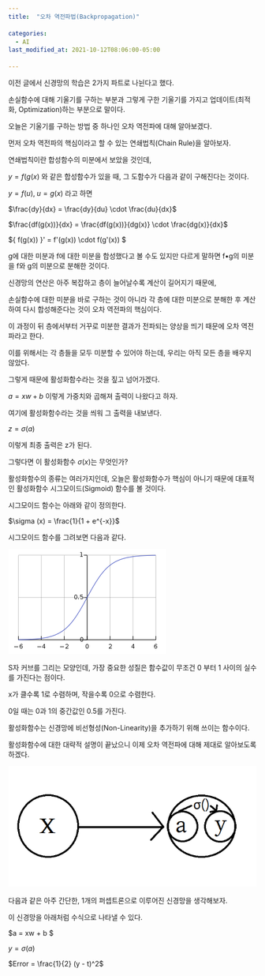 ```yaml
---
title:  "오차 역전파법(Backpropagation)"

categories:
  - AI
last_modified_at: 2021-10-12T08:06:00-05:00

---
```




이전 글에서 신경망의 학습은 2가지 파트로 나뉜다고 했다. 

손실함수에 대해 기울기를 구하는 부분과 그렇게 구한 기울기를 가지고 업데이트(최적화, Optimization)하는 부분으로 말이다.

오늘은 기울기를 구하는 방법 중 하나인 오차 역전파에 대해 알아보겠다. 

먼저 오차 역전파의 핵심이라고 할 수 있는 연쇄법칙(Chain Rule)을 알아보자.

연쇄법칙이란 합성함수의 미분에서 보았을 것인데, 

$y = f(g(x)$ 와 같은 합성함수가 있을 때, 그 도함수가 다음과 같이 구해진다는 것이다.

$y = f(u), \; u = g(x)$ 라고 하면

$\frac{dy}{dx} = \frac{dy}{du} \cdot \frac{du}{dx}$

$\frac{df(g(x))}{dx} = \frac{df(g(x))}{dg(x)} \cdot \frac{dg(x)}{dx}$

$\{ f(g(x)) \}' = f'(g(x)) \cdot f(g'(x)) $

g에 대한 미분과 f에 대한 미분을 합성했다고 볼 수도 있지만 다르게 말하면 f•g의 미분을 f와 g의 미분으로 분해한 것이다.

신경망의 연산은 아주 복잡하고 층이 늘어날수록 계산이 길어지기 때문에, 

손실함수에 대한 미분을 바로 구하는 것이 아니라 각 층에 대한 미분으로 분해한 후 계산하여 다시 합성해준다는 것이 오차 역전파의 핵심이다.

이 과정이 뒤 층에서부터 거꾸로 미분한 결과가 전파되는 양상을 띄기 때문에 오차 역전파라고 한다.

이를 위해서는 각 층들을 모두 미분할 수 있어야 하는데, 우리는 아직 모든 층을 배우지 않았다.

그렇게 때문에 활성화함수라는 것을 짚고 넘어가겠다.
 
 $a = xw + b$ 이렇게 가중치와 곱해져 출력이 나왔다고 하자.
 
 여기에 활성화함수라는 것을 씌워 그 출력을 내보낸다.
 
 $z = \sigma (a)$
 
 이렇게 최종 출력은 z가 된다.
 
 그렇다면 이 활성화함수 $\sigma(x)$는 무엇인가?
 
 활성화함수의 종류는 여러가지인데, 오늘은 활성화함수가 핵심이 아니기 때문에 대표적인 활성화함수 시그모이드(Sigmoid) 함수를 볼 것이다.
 
 시그모이드 함수는 아래와 같이 정의한다.
 
$\sigma (x) = \frac{1}{1 + e^{-x}}$

시그모이드 함수를 그려보면 다음과 같다.

![](/assets/image/sigmoid.png)

S자 커브를 그리는 모양인데, 가장 중요한 성질은 함수값이 무조건 0 부터 1 사이의 실수를 가진다는 점이다.

x가 클수록 1로 수렴하며, 작을수록 0으로 수렴한다.

0일 때는 0과 1의 중간값인 0.5를 가진다.

활성화함수는 신경망에 비선형성(Non-Linearity)을 추가하기 위해 쓰이는 함수이다.

활성화함수에 대한 대략적 설명이 끝났으니 이제 오차 역전파에 대해 제대로 알아보도록 하겠다.

![](/assets/image/1-1perceptron.png)

다음과 같은 아주 간단한, 1개의 퍼셉트론으로 이루어진 신경망을 생각해보자.

이 신경망을 아래처럼 수식으로 나타낼 수 있다.

$a = xw + b $

$y = \sigma (a)$

$Error = \frac{1}{2} (y - t)^2$


 








